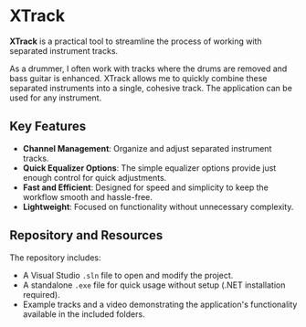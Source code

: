 # XTrack  

**XTrack** is a practical tool to streamline the process of working with separated instrument tracks. 

As a drummer, I often work with tracks where the drums are removed and bass guitar is enhanced. XTrack allows me to quickly combine these separated instruments into a single, cohesive track. The application can be used for any instrument.

## Key Features  
- **Channel Management**: Organize and adjust separated instrument tracks.  
- **Quick Equalizer Options**: The simple equalizer options provide just enough control for quick adjustments.  
- **Fast and Efficient**: Designed for speed and simplicity to keep the workflow smooth and hassle-free.  
- **Lightweight**: Focused on functionality without unnecessary complexity.  

## Repository and Resources  

The repository includes:  
- A Visual Studio `.sln` file to open and modify the project.  
- A standalone `.exe` file for quick usage without setup (.NET installation required).  
- Example tracks and a video demonstrating the application's functionality available in the included folders.  
